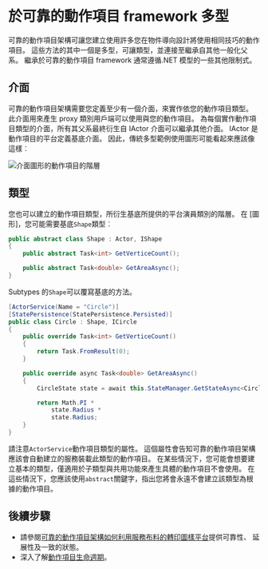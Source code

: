 <properties
   pageTitle="於可靠的動作項目 framework 多型 |Microsoft Azure"
   description="建立階層的.NET 介面和重複使用的功能和 API 定義於可靠的動作項目 framework 類型。"
   services="service-fabric"
   documentationCenter=".net"
   authors="seanmck"
   manager="timlt"
   editor="vturecek"/>

<tags
   ms.service="service-fabric"
   ms.devlang="dotnet"
   ms.topic="article"
   ms.tgt_pltfrm="NA"
   ms.workload="NA"
   ms.date="07/07/2016"
   ms.author="seanmck"/>

# <a name="polymorphism-in-the-reliable-actors-framework"></a>於可靠的動作項目 framework 多型

可靠的動作項目架構可讓您建立使用許多您在物件導向設計將使用相同技巧的動作項目。 這些方法的其中一個是多型，可讓類型，並連接至繼承自其他一般化父系。 繼承於可靠的動作項目 framework 通常遵循.NET 模型的一些其他限制式。

## <a name="interfaces"></a>介面

可靠的動作項目架構需要您定義至少有一個介面，來實作依您的動作項目類型。 此介面用來產生 proxy 類別用戶端可以使用與您的動作項目。 為每個實作動作項目類型的介面，所有其父系最終衍生自 IActor 介面可以繼承其他介面。 IActor 是動作項目的平台定義基底介面。 因此，傳統多型範例使用圖形可能看起來應該像這樣︰

![介面圖形的動作項目的階層][shapes-interface-hierarchy]


## <a name="types"></a>類型

您也可以建立的動作項目類型，所衍生基底所提供的平台演員類別的階層。 在 [圖形]，您可能需要基底`Shape`類型︰

```csharp
public abstract class Shape : Actor, IShape
{
    public abstract Task<int> GetVerticeCount();

    public abstract Task<double> GetAreaAsync();
}
```

Subtypes 的`Shape`可以覆寫基底的方法。

```csharp
[ActorService(Name = "Circle")]
[StatePersistence(StatePersistence.Persisted)]
public class Circle : Shape, ICircle
{
    public override Task<int> GetVerticeCount()
    {
        return Task.FromResult(0);
    }

    public override async Task<double> GetAreaAsync()
    {
        CircleState state = await this.StateManager.GetStateAsync<CircleState>("circle");

        return Math.PI *
            state.Radius *
            state.Radius;
    }
}
```

請注意`ActorService`動作項目類型的屬性。 這個屬性會告知可靠的動作項目架構應該會自動建立的服務裝載此類型的動作項目。 在某些情況下，您可能會想要建立基本的類型，僅適用於子類型與共用功能來產生具體的動作項目不會使用。 在這些情況下，您應該使用`abstract`關鍵字，指出您將會永遠不會建立該類型為根據的動作項目。


## <a name="next-steps"></a>後續步驟

- 請參閱[可靠的動作項目架構如何利用服務布料的轉印圖樣平台](service-fabric-reliable-actors-platform.md)提供可靠性、 延展性及一致的狀態。
- 深入了解[動作項目生命週期](service-fabric-reliable-actors-lifecycle.md)。

<!-- Image references -->

[shapes-interface-hierarchy]: ./media/service-fabric-reliable-actors-polymorphism/Shapes-Interface-Hierarchy.png
